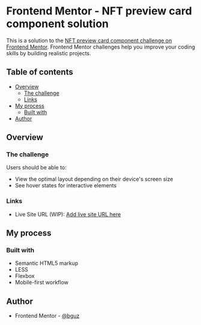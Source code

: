 # Frontend Mentor - NFT preview card component solution

This is a solution to the [NFT preview card component challenge on Frontend Mentor](https://www.frontendmentor.io/challenges/nft-preview-card-component-SbdUL_w0U). Frontend Mentor challenges help you improve your coding skills by building realistic projects. 

## Table of contents

- [Overview](#overview)
  - [The challenge](#the-challenge)
  - [Links](#links)
- [My process](#my-process)
  - [Built with](#built-with)
- [Author](#author)

## Overview

### The challenge

Users should be able to:

- View the optimal layout depending on their device's screen size
- See hover states for interactive elements

### Links

- Live Site URL (WIP): [Add live site URL here](https://your-live-site-url.com)

## My process

### Built with

- Semantic HTML5 markup
- LESS
- Flexbox
- Mobile-first workflow

## Author

- Frontend Mentor - [@bguz](https://www.frontendmentor.io/profile/bguz)
